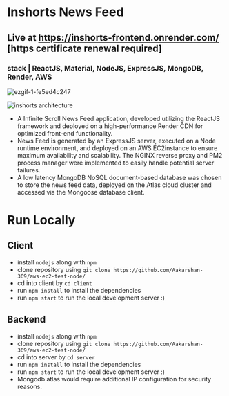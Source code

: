 # Inshorts News Feed 

## Live at https://inshorts-frontend.onrender.com/ [https certificate renewal required]
### stack | ReactJS, Material, NodeJS, ExpressJS, MongoDB, Render, AWS

![ezgif-1-fe5ed4c247](https://github.com/Aakarshan-369/aws-ec2-test-node/assets/53165427/b12003b6-967a-46b0-b17f-938631f5eacd)

![inshorts architecture](https://github.com/Aakarshan-369/aws-ec2-test-node/assets/53165427/5bbff044-39c9-46c1-ab2f-301cc19a4271)

- A Infinite Scroll News Feed application, developed utilizing the ReactJS framework and deployed on a
high-performance Render CDN for optimized front-end functionality.
- News Feed is generated by an ExpressJS server, executed on a Node runtime environment, and deployed on an AWS
EC2instance to ensure maximum availability and scalability. The NGINX reverse proxy and PM2 process manager were
implemented to easily handle potential server failures.
- A low latency MongoDB NoSQL document-based database was chosen to store the news feed data, deployed on the
Atlas cloud cluster and accessed via the Mongoose database client.


# Run Locally 

## Client
- install `nodejs` along with `npm` 
- clone repository using `git clone https://github.com/Aakarshan-369/aws-ec2-test-node/` 
- cd into client by `cd client`
- run `npm install` to install the dependencies 
- run `npm start` to run the local development server :)

## Backend

- install `nodejs` along with `npm` 
- clone repository using `git clone https://github.com/Aakarshan-369/aws-ec2-test-node/`
- cd into server by `cd server`
- run `npm install` to install the dependencies 
- run `npm start` to run the local development server :) 
- Mongodb atlas would require additional IP configuration for security reasons.


